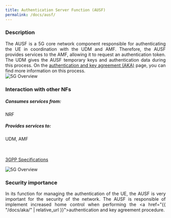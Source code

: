 ```yaml
---
title: Authentication Server Function (AUSF)
permalink: /docs/ausf/
---
```

<style>body {text-align: justify}</style>

### Description

<div class="row">
    <div style="text-align: justify" class="col-md-5">
        The AUSF is a 5G core network component responsible for authenticating the UE in coordination with the UDM and AMF. Therefore, the AUSF provides services to the AMF, allowing it to request an authentication token. The UDM gives the AUSF temporary keys and authentication data during this process. On the <a href="{{ "/docs/aka/" | relative_url }}">authentication and key agreement (AKA)</a> page, you can find more information on this process. 
    </div>
    <div class="col-md-7">
        <img src="{{ "/assets/img/5gbasics/ausf_sba.png" | relative_url }}" alt="5G Overview" class="img-responsive center">
    </div>
</div>

<div class="row">
    <div style="text-align: justify" class="col-md-6">
        <h3>Interaction with other NFs</h3>
        <h5> Consumes services from:</h5>
        NRF
        <h5> Provides services to:</h5>
        UDM, AMF
        <br>
        <br>
        <br>
        <p><a class="btn btn-info btn-sm centerbut" href="https://www.etsi.org/deliver/etsi_ts/129500_129599/129509/17.07.00_60/ts_129509v170700p.pdf" target="_blank" rel="noopener noreferrer">3GPP Specifications</a></p>
    </div>
    <div class="col-md-6">
        <img src="{{ "/assets/img/5gbasics/ausf_rba.png" | relative_url }}" alt="5G Overview" class="img-responsive center">
    </div>
</div>

### Security importance
In its function for managing the authentication of the UE, the AUSF is very important for the security of the network. The AUSF is responsible of implement increased home control when performing the <a href="{{ "/docs/aka/" | relative_url }}">authentication and key agreement</a> procedure.